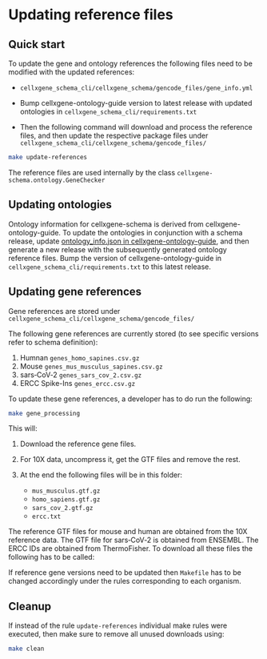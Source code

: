 # Updating reference files

## Quick start 
To update the gene and ontology references the following files need to be modified with the updated references:

- `cellxgene_schema_cli/cellxgene_schema/gencode_files/gene_info.yml`
- Bump cellxgene-ontology-guide version to latest release with updated ontologies in `cellxgene_schema_cli/requirements.txt`

- Then the following command will download and process the reference files, and then update the respective package files under `cellxgene_schema_cli/cellxgene_schema/gencode_files/`

```bash
make update-references
```

The reference files are used internally by the class `cellxgene-schema.ontology.GeneChecker`

## Updating ontologies

Ontology information for cellxgene-schema is derived from cellxgene-ontology-guide. To update the ontologies in 
conjunction with a schema release, update [ontology_info.json in cellxgene-ontology-guide](https://github.com/chanzuckerberg/cellxgene-ontology-guide/blob/main/ontology-assets/ontology_info.json),
and then generate a new release with the subsequently generated ontology reference files. Bump the version of cellxgene-ontology-guide in 
`cellxgene_schema_cli/requirements.txt` to this latest release.

## Updating gene references

Gene references are stored under  `cellxgene_schema_cli/cellxgene_schema/gencode_files/`

The following gene references are currently stored (to see specific versions refer to schema definition):

1. Humnan `genes_homo_sapines.csv.gz`
2. Mouse `genes_mus_musculus_sapines.csv.gz`
3. sars‑CoV‑2 `genes_sars_cov_2.csv.gz`
4. ERCC Spike-Ins `genes_ercc.csv.gz`

To update these gene references, a developer has to do run the following:

```bash
make gene_processing
```

This will:

1. Download the reference gene files.
2. For 10X data, uncompress it, get the GTF files and remove the rest.
3. At the end the following files will be in this folder:

    - `mus_musculus.gtf.gz`
    - `homo_sapiens.gtf.gz`
    - `sars_cov_2.gtf.gz`
    - `ercc.txt`

The reference GTF files for mouse and human are obtained from the 10X reference data. The GTF file for sars‑CoV‑2 is obtained from ENSEMBL. The ERCC IDs are obtained from ThermoFisher.
To download all these files the following has to be called:

If reference gene versions need to be updated then `Makefile` has to be changed accordingly under the rules corresponding to each organism.

## Cleanup

If instead of the rule `update-references` individual make rules were executed, then make sure to remove all unused downloads using:
```bash
make clean
```
